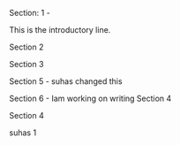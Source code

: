 
Section: 1 -


This is the introductory line.


Section 2

Section 3 

Section 5 - suhas changed this

Section 6 - Iam working on writing Section 4

Section 4


suhas 1 

